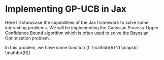 Implementing GP-UCB in Jax
==========================

Here I'll showcase the capabilities of the Jax framework to
solve some interesting problems. We will be implementing the
Gaussian Process-Upper Confidence Bound algorithm which is
often used to solve the Bayesian Optimization problem.

In this problem, we have some function
\(f: \mathbb{R}^d \mapsto \mathbb{R}\)	